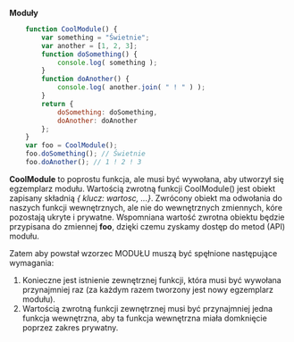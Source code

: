 **Moduły**

```javascript
    function CoolModule() {
        var something = "Świetnie";
        var another = [1, 2, 3];
        function doSomething() {
            console.log( something );
        }
        function doAnother() {
            console.log( another.join( " ! " ) );
        }
        return {
            doSomething: doSomething,
            doAnother: doAnother
        };
    }
    var foo = CoolModule();
    foo.doSomething(); // Świetnie
    foo.doAnother(); // 1 ! 2 ! 3
```

**CoolModule** to poprostu funkcja, ale musi być wywołana, aby utworzył się egzemplarz modułu.
Wartością zwrotną funkcji CoolModule() jest obiekt zapisany składnią *{ klucz: wartosc, ...}*.
Zwrócony obiekt ma odwołania do naszych funkcji wewnętrznych, ale nie do wewnętrznych zmiennych, kóre pozostają
ukryte i prywatne.
Wspomniana wartość zwrotna obiektu będzie przypisana do zmiennej **foo**, dzięki czemu zyskamy dostęp do metod (API) modułu.

Zatem aby powstał wzorzec MODUŁU muszą być spęłnione następujące wymagania:
1. Konieczne jest istnienie zewnętrznej funkcji, która musi być wywołana przynajmniej raz (za każdym razem tworzony jest nowy egzemplarz modułu).
2. Wartością zwrotną funkcji zewnętrznej musi być przynajmniej jedna funkcja wewnętrzna, aby ta funkcja wewnętrzna miała domknięcie poprzez zakres
prywatny.


